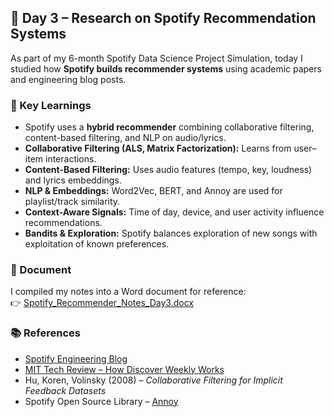 ## 📌 Day 3 – Research on Spotify Recommendation Systems

As part of my 6-month Spotify Data Science Project Simulation, today I studied how **Spotify builds recommender systems** using academic papers and engineering blog posts.

### 🔑 Key Learnings
- Spotify uses a **hybrid recommender** combining collaborative filtering, content-based filtering, and NLP on audio/lyrics.
- **Collaborative Filtering (ALS, Matrix Factorization):** Learns from user–item interactions.
- **Content-Based Filtering:** Uses audio features (tempo, key, loudness) and lyrics embeddings.
- **NLP & Embeddings:** Word2Vec, BERT, and Annoy are used for playlist/track similarity.
- **Context-Aware Signals:** Time of day, device, and user activity influence recommendations.
- **Bandits & Exploration:** Spotify balances exploration of new songs with exploitation of known preferences.

### 📄 Document
I compiled my notes into a Word document for reference:  
👉 [Spotify_Recommender_Notes_Day3.docx](Spotify_Recommender_Notes_Day3.docx)

### 📚 References
- [Spotify Engineering Blog](https://engineering.atspotify.com)  
- [MIT Tech Review – How Discover Weekly Works](https://www.technologyreview.com/2015/09/30/165944/how-spotify-discover-weekly-works/)  
- Hu, Koren, Volinsky (2008) – *Collaborative Filtering for Implicit Feedback Datasets*  
- Spotify Open Source Library – [Annoy](https://github.com/spotify/annoy)  

